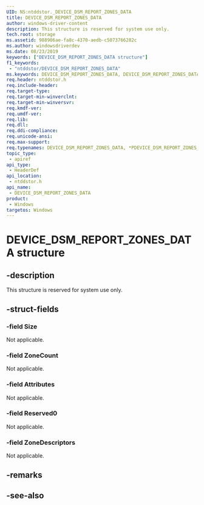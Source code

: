 ```yaml
---
UID: NS:ntddstor._DEVICE_DSM_REPORT_ZONES_DATA
title: DEVICE_DSM_REPORT_ZONES_DATA
author: windows-driver-content
description: This structure is reserved for system use only.
tech.root: storage
ms.assetid: 988906ae-fa8c-4370-aedb-c5073766282c
ms.author: windowsdriverdev
ms.date: 08/23/2019
keywords: ["DEVICE_DSM_REPORT_ZONES_DATA structure"]
f1_keywords:
 - "ntddstor/DEVICE_DSM_REPORT_ZONES_DATA"
ms.keywords: DEVICE_DSM_REPORT_ZONES_DATA, DEVICE_DSM_REPORT_ZONES_DATA, *PDEVICE_DSM_REPORT_ZONES_DATA, DEVICE_DSM_REPORT_ZONES_OUTPUT, *PDEVICE_DSM_REPORT_ZONES_OUTPUT, 
req.header: ntddstor.h
req.include-header:
req.target-type:
req.target-min-winverclnt:
req.target-min-winversvr:
req.kmdf-ver:
req.umdf-ver:
req.lib:
req.dll:
req.ddi-compliance:
req.unicode-ansi:
req.max-support:
req.typenames: DEVICE_DSM_REPORT_ZONES_DATA, *PDEVICE_DSM_REPORT_ZONES_DATA, DEVICE_DSM_REPORT_ZONES_OUTPUT, *PDEVICE_DSM_REPORT_ZONES_OUTPUT
topic_type: 
 - apiref
api_type: 
 - HeaderDef
api_location: 
 - ntddstor.h
api_name: 
 - DEVICE_DSM_REPORT_ZONES_DATA
product: 
 - Windows
targetos: Windows
---
```


# DEVICE_DSM_REPORT_ZONES_DATA structure

## -description

This structure is reserved for system use only.

## -struct-fields

### -field Size

Not applicable.

### -field ZoneCount

Not applicable.

### -field Attributes

Not applicable.

### -field Reserved0

Not applicable.

### -field ZoneDescriptors

Not applicable.

## -remarks

## -see-also
